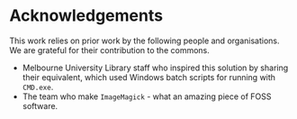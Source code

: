 # Acknowledgements

This work relies on prior work by the following people and organisations. We are grateful for their contribution to the commons.

* Melbourne University Library staff who inspired this solution by sharing their equivalent, which used Windows batch scripts for running with `CMD.exe`.
* The team who make `ImageMagick` - what an amazing piece of FOSS software.